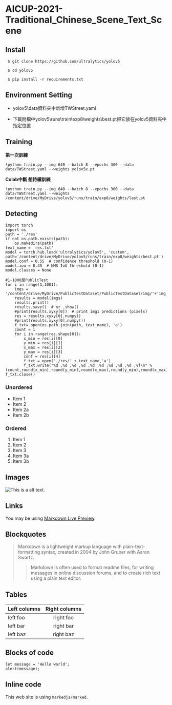 # AICUP-2021-Traditional_Chinese_Scene_Text_Scene
## Install 
<pre><code> $ git clone https://github.com/ultralytics/yolov5</code></pre>
<pre><code> $ cd yolov5</code></pre>
<pre><code> $ pip install -r requirements.txt</code></pre>
## Environment Setting
* yolov5\data資料夾中新增TWStreet.yaml

* 下載附檔中yolov5\runs\train\exp8\weights\best.pt把它放在yolov5資料夾中指定位置

## Training

**第一次訓練**  
<pre><code>!python train.py --img 640 --batch 8 --epochs 300 --data data/TWStreet.yaml --weights yolov5x.pt
</code></pre>
**Colab中斷 想持續訓練**
<pre><code>!python train.py --img 640 --batch 8 --epochs 300 --data data/TWStreet.yaml --weights /content/drive/MyDrive/yolov5/runs/train/exp8/weights/last.pt
</code></pre>
## Detecting
<pre><code>import torch
import os
path = './res'
if not os.path.exists(path):
    os.makedirs(path)
text_name = 'res.txt'
model = torch.hub.load('ultralytics/yolov5', 'custom', path='/content/drive/MyDrive/yolov5/runs/train/exp8/weights/best.pt')
model.conf = 0.55  # confidence threshold (0-1)
model.iou = 0.45  # NMS IoU threshold (0-1)
model.classes = None

#1-1000是PublicTest
for i in range(1,1001):
    imgs = '/content/drive/MyDrive/PublicTestDataset/PublicTestDataset/img/'+'img_'+str(i)+'.jpg' 
    results = model(imgs)
    results.print()  
    results.save()  # or .show()
    #print(results.xyxy[0])  # print img1 predictions (pixels)
    res = results.xyxy[0].numpy()
    #print(results.xyxy[0].numpy())
    f_txt= open(os.path.join(path, text_name), 'a')
    count = i
    for i in range(res.shape[0]):
        x_min = res[i][0]
        y_min = res[i][1]
        x_max = res[i][2]
        y_max = res[i][3]
        conf = res[i][4]
        f_txt = open('./res/' + text_name,'a')
        f_txt.write("%d ,%d ,%d ,%d ,%d ,%d ,%d ,%d ,%d ,%f\n" %  (count,round(x_min),round(y_min),round(x_max),round(y_min),round(x_max),round(y_max),round(x_min),round(y_max),conf))
f_txt.close()
</code></pre>
### Unordered

* Item 1
* Item 2
* Item 2a
* Item 2b

### Ordered

1. Item 1
1. Item 2
1. Item 3
  1. Item 3a
  1. Item 3b

## Images

![This is a alt text.](/image/sample.png "This is a sample image.")

## Links

You may be using [Markdown Live Preview](https://markdownlivepreview.com/).

## Blockquotes

> Markdown is a lightweight markup language with plain-text-formatting syntax, created in 2004 by John Gruber with Aaron Swartz.
>
>> Markdown is often used to format readme files, for writing messages in online discussion forums, and to create rich text using a plain text editor.

## Tables

| Left columns  | Right columns |
| ------------- |:-------------:|
| left foo      | right foo     |
| left bar      | right bar     |
| left baz      | right baz     |

## Blocks of code

```
let message = 'Hello world';
alert(message);
```

## Inline code

This web site is using `markedjs/marked`.
